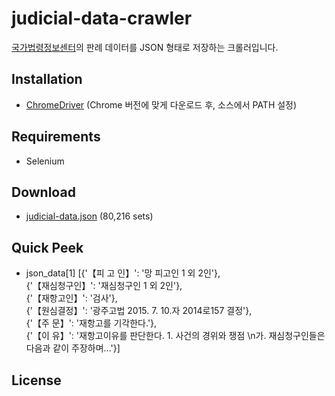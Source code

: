# judicial-data-crawler
[국가법령정보센터](http://www.law.go.kr/precSc.do?tabMenuId=tab67#licPrec206136)의 판례 데이터를 JSON 형태로 저장하는 크롤러입니다.

## Installation
* [ChromeDriver](http://chromedriver.chromium.org/downloads) (Chrome 버전에 맞게 다운로드 후, 소스에서 PATH 설정)

## Requirements
* Selenium

## Download
* [judicial-data.json](https://www.dropbox.com/s/q9dhqype3rtn6kl/judicial-data.json?dl=0) (80,216 sets)

## Quick Peek
* json_data[1]
\[{'【피 고 인】': '망 피고인 1 외 2인'},  
 {'【재심청구인】': '재심청구인 1 외 2인'},  
 {'【재항고인】': '검사'},  
 {'【원심결정】': '광주고법 2015. 7. 10.자 2014로157 결정'},  
 {'【주 문】': '재항고를 기각한다.'},  
 {'【이 유】': '재항고이유를 판단한다. 1.  사건의 경위와 쟁점 \n가.  재심청구인들은 다음과 같이 주장하며...'}\]  
 
## License
